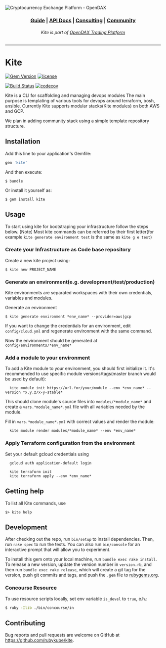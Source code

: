 ![Cryptocurrency Exchange Platform - OpenDAX](https://github.com/openware/meta/raw/main/images/github_opendax.png)

<h3 align="center">
<a href="https://www.openware.com/sdk">Guide</a> <span>&vert;</span>
<a href="https://www.openware.com/sdk/api.html">API Docs</a> <span>&vert;</span>
<a href="https://www.openware.com/">Consulting</a> <span>&vert;</span>
<a href="https://t.me/peatio">Community</a>
</h3>
<h6 align="center">Kite is part of <a href="https://github.com/openware/opendax">OpenDAX Trading Platform</a></h6>

---

# Kite

[![Gem Version](https://badge.fury.io/rb/kite.svg)](https://badge.fury.io/rb/kite)
[![license](https://img.shields.io/github/license/rubykube/kite.svg)](https://github.com/rubykube/kite/blob/master/LICENSE.md)

[![Build Status](https://travis-ci.org/rubykube/kite.svg?branch=master)](https://travis-ci.org/rubykube/kite)
[![codecov](https://codecov.io/gh/rubykube/kite/branch/master/graph/badge.svg)](https://codecov.io/gh/rubykube/kite)

Kite is a CLI for scaffolding and managing devops modules
The main purpose is templating of various tools for devops around terraform, bosh, ansible.
Currently Kite supports modular stacks(Kite modules) on both AWS and GCP.

We plan in adding community stack using a simple template repository structure.

## Installation

Add this line to your application's Gemfile:

```ruby
gem 'kite'
```

And then execute:

    $ bundle

Or install it yourself as:

    $ gem install kite

## Usage

To start using kite for bootstraping your infrastructure
follow the steps below.
[Note] Most kite commands can be referred by their first letter(for example `kite generate environment test` is the same as `kite g e test`)

### Create your Infrastructure as Code base repository

Create a new kite project using:

```
$ kite new PROJECT_NAME
```

### Generate an environment(e.g. development/test/production)

Kite environments are separated workspaces with their own credentials, variables and modules.

Generate an environment

```
$ kite generate environment *env_name* --provider=aws|gcp
```

If you want to change the credentials for an environment, edit `config/cloud.yml` and regenerate environment with the same command.

Now the environment should be generated at `config/environments/*env_name*`

### Add a module to your environment

To add a Kite module to your environment, you should first initialize it.
It's recommended to use specific module versions/tags(master branch would be used by default):

```
  kite module init https://url.for/your/module --env *env_name* --version *x.y.z/x-y-stable*
```

This should clone module's source files into `modules/*module_name*` and create a `vars.*module_name*.yml` file with all variables needed by the module.

Fill in `vars.*module_name*.yml` with correct values and render the module:

```
  kite module render modules/*module_name* --env *env_name*
```

### Apply Terraform configuration from the environment

Set your default gcloud credentials using

```
  gcloud auth application-default login
```

```
  kite terraform init
  kite terraform apply --env *env_name*
```

## Getting help

To list all Kite commands, use

```shell
$> kite help
```

## Development

After checking out the repo, run `bin/setup` to install dependencies. Then, run `rake spec` to run the tests. You can also run `bin/console` for an interactive prompt that will allow you to experiment.

To install this gem onto your local machine, run `bundle exec rake install`. To release a new version, update the version number in `version.rb`, and then run `bundle exec rake release`, which will create a git tag for the version, push git commits and tags, and push the `.gem` file to [rubygems.org](https://rubygems.org).

### Concourse Resource

To use resource scripts locally, set env variable `is_devel` to `true`, e.h.:

```sh
$ ruby -Ilib ./bin/concourse/in
```

## Contributing

Bug reports and pull requests are welcome on GitHub at https://github.com/rubykube/kite.
